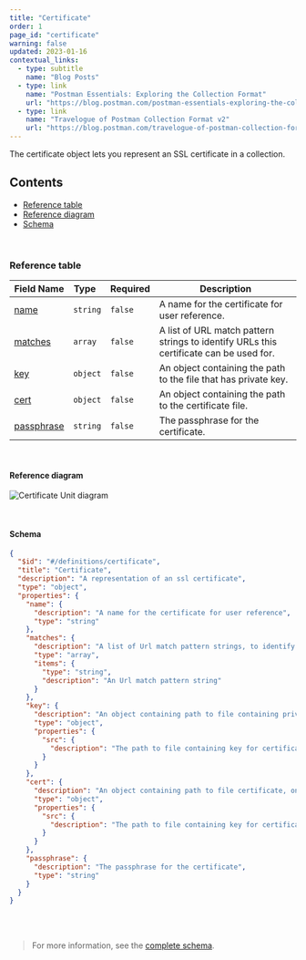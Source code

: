 ```yaml
---
title: "Certificate"
order: 1
page_id: "certificate"
warning: false
updated: 2023-01-16
contextual_links:
  - type: subtitle
    name: "Blog Posts"
  - type: link
    name: "Postman Essentials: Exploring the Collection Format"
    url: "https://blog.postman.com/postman-essentials-exploring-the-collection-format/"
  - type: link
    name: "Travelogue of Postman Collection Format v2"
    url: "https://blog.postman.com/travelogue-of-postman-collection-format-v2/"
---
```


The certificate object lets you represent an SSL certificate in a collection.

## Contents

- [Reference table](#reference-table)
- [Reference diagram](#reference-diagram)
- [Schema](#schema)

<br />

### Reference table

Field Name | Type&nbsp;&nbsp; | Required | Description
--- | --- | --- | ---
[name](https://github.com/postmanlabs/schemas/blob/da7578c2d71c46de2d39d04fbeebc26570591a44/schemas/draft-07/v2.1.0/collection/certificate.json#L7) | `string` | `false` | A name for the certificate for user reference.
[matches](https://github.com/postmanlabs/schemas/blob/da7578c2d71c46de2d39d04fbeebc26570591a44/schemas/draft-07/v2.1.0/collection/certificate.json#L11) | `array` | `false` | A list of URL match pattern strings to identify URLs this certificate can be used for.
[key](https://github.com/postmanlabs/schemas/blob/da7578c2d71c46de2d39d04fbeebc26570591a44/schemas/draft-07/v2.1.0/collection/certificate.json#L19) | `object` | `false` | An object containing the path to the file that has private key.
[cert](https://github.com/postmanlabs/schemas/blob/da7578c2d71c46de2d39d04fbeebc26570591a44/schemas/draft-07/v2.1.0/collection/certificate.json#LL28C6-L28C10) | `object` | `false` | An object containing the path to the certificate file.
[passphrase](https://github.com/postmanlabs/schemas/blob/da7578c2d71c46de2d39d04fbeebc26570591a44/schemas/draft-07/v2.1.0/collection/certificate.json#LL37C6-L37C16) | `string` | `false` | The passphrase for the certificate.

<br />

#### Reference diagram

![Certificate Unit diagram](../../../images/certificate@2x.jpg)

<br />

#### Schema

```json
{
  "$id": "#/definitions/certificate",
  "title": "Certificate",
  "description": "A representation of an ssl certificate",
  "type": "object",
  "properties": {
    "name": {
      "description": "A name for the certificate for user reference",
      "type": "string"
    },
    "matches": {
      "description": "A list of Url match pattern strings, to identify Urls this certificate can be used for.",
      "type": "array",
      "items": {
        "type": "string",
        "description": "An Url match pattern string"
      }
    },
    "key": {
      "description": "An object containing path to file containing private key, on the file system",
      "type": "object",
      "properties": {
        "src": {
          "description": "The path to file containing key for certificate, on the file system"
        }
      }
    },
    "cert": {
      "description": "An object containing path to file certificate, on the file system",
      "type": "object",
      "properties": {
        "src": {
          "description": "The path to file containing key for certificate, on the file system"
        }
      }
    },
    "passphrase": {
      "description": "The passphrase for the certificate",
      "type": "string"
    }
  }
}
```

<br /><br />

> For more information, see the [complete schema](https://schema.postman.com/collection/json/v2.1.0/draft-07/collection.json).
